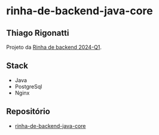 # rinha-de-backend-java-core
## Thiago Rigonatti

Projeto da [Rinha de backend 2024-Q1](https://github.com/zanfranceschi/rinha-de-backend-2024-q1).

## Stack
- Java
- PostgreSql
- Nginx

## Repositório
- [rinha-de-backend-java-core](https://github.com/thiagorigonatti/rinha-de-backend-java-core)